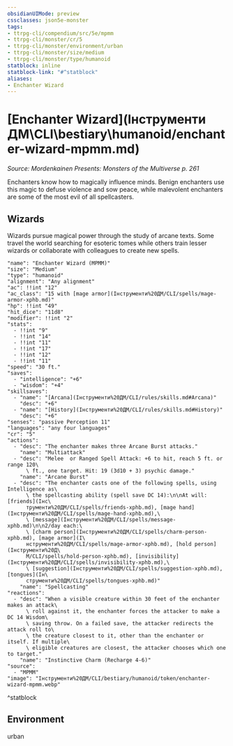 ```yaml
---
obsidianUIMode: preview
cssclasses: json5e-monster
tags:
- ttrpg-cli/compendium/src/5e/mpmm
- ttrpg-cli/monster/cr/5
- ttrpg-cli/monster/environment/urban
- ttrpg-cli/monster/size/medium
- ttrpg-cli/monster/type/humanoid
statblock: inline
statblock-link: "#^statblock"
aliases:
- Enchanter Wizard
---
```

# [Enchanter Wizard](Інструменти ДМ\CLI\bestiary\humanoid/enchanter-wizard-mpmm.md)
*Source: Mordenkainen Presents: Monsters of the Multiverse p. 261*  

Enchanters know how to magically influence minds. Benign enchanters use this magic to defuse violence and sow peace, while malevolent enchanters are some of the most evil of all spellcasters.

## Wizards

Wizards pursue magical power through the study of arcane texts. Some travel the world searching for esoteric tomes while others train lesser wizards or collaborate with colleagues to create new spells.

```statblock
"name": "Enchanter Wizard (MPMM)"
"size": "Medium"
"type": "humanoid"
"alignment": "Any alignment"
"ac": !!int "12"
"ac_class": "15 with [mage armor](Інструменти%20ДМ/CLI/spells/mage-armor-xphb.md)"
"hp": !!int "49"
"hit_dice": "11d8"
"modifier": !!int "2"
"stats":
  - !!int "9"
  - !!int "14"
  - !!int "11"
  - !!int "17"
  - !!int "12"
  - !!int "11"
"speed": "30 ft."
"saves":
  - "intelligence": "+6"
  - "wisdom": "+4"
"skillsaves":
  - "name": "[Arcana](Інструменти%20ДМ/CLI/rules/skills.md#Arcana)"
    "desc": "+6"
  - "name": "[History](Інструменти%20ДМ/CLI/rules/skills.md#History)"
    "desc": "+6"
"senses": "passive Perception 11"
"languages": "any four languages"
"cr": "5"
"actions":
  - "desc": "The enchanter makes three Arcane Burst attacks."
    "name": "Multiattack"
  - "desc": "Melee  or Ranged Spell Attack: +6 to hit, reach 5 ft. or range 120\
      \ ft., one target. Hit: 19 (3d10 + 3) psychic damage."
    "name": "Arcane Burst"
  - "desc": "The enchanter casts one of the following spells, using Intelligence as\
      \ the spellcasting ability (spell save DC 14):\n\nAt will: [friends](Інс\
      трументи%20ДМ/CLI/spells/friends-xphb.md), [mage hand](Інструменти%20ДМ/CLI/spells/mage-hand-xphb.md),\
      \ [message](Інструменти%20ДМ/CLI/spells/message-xphb.md)\n\n2/day each:\
      \ [charm person](Інструменти%20ДМ/CLI/spells/charm-person-xphb.md), [mage armor](І\
      нструменти%20ДМ/CLI/spells/mage-armor-xphb.md), [hold person](Інструменти%20Д\
      М/CLI/spells/hold-person-xphb.md), [invisibility](Інструменти%20ДМ/CLI/spells/invisibility-xphb.md),\
      \ [suggestion](Інструменти%20ДМ/CLI/spells/suggestion-xphb.md), [tongues](Ін\
      струменти%20ДМ/CLI/spells/tongues-xphb.md)"
    "name": "Spellcasting"
"reactions":
  - "desc": "When a visible creature within 30 feet of the enchanter makes an attack\
      \ roll against it, the enchanter forces the attacker to make a DC 14 Wisdom\
      \ saving throw. On a failed save, the attacker redirects the attack roll to\
      \ the creature closest to it, other than the enchanter or itself. If multiple\
      \ eligible creatures are closest, the attacker chooses which one to target."
    "name": "Instinctive Charm (Recharge 4-6)"
"source":
  - "MPMM"
"image": "Інструменти%20ДМ/CLI/bestiary/humanoid/token/enchanter-wizard-mpmm.webp"
```
^statblock

## Environment

urban